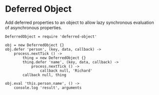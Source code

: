 # Deferred  Object
Add deferred properties to an object to allow lazy synchronous evaluation of asynchronous properties.

```
DeferredObject = require 'deferred-object'

obj = new DeferredObject {}
obj.defer 'person', (key, data, callback) ->
    process.nextTick () ->
		thing = new DeferredObject {}
		thing.defer 'name', (key, data, callback) ->
			process.nextTick () ->
				callback null, 'Richard'
		callback null, thing

obj.eval 'this.person.name', () ->
	console.log 'result', arguments
```
